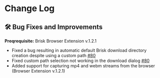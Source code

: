 # Change Log


## :hammer_and_wrench: Bug Fixes and Improvements
 **Preqrequisite:** Brisk Browser Extension v.1.2.1

- Fixed a bug resulting in automatic default Brisk download directory creation despite using a custom path [#80](https://github.com/AminBhst/brisk/issues/80)
- Fixed custom path selection not working in the download dialog [#80](https://github.com/AminBhst/brisk/issues/80)
- Added support for capturing mp4 and webm streams from the browser (Browser Extension v.1.2.1)
